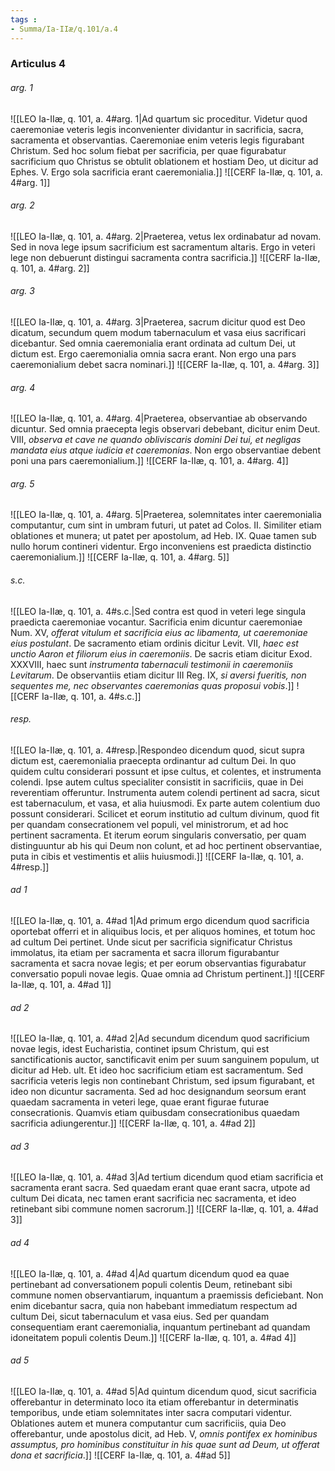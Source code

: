 ```yaml
---
tags : 
- Summa/Ia-IIæ/q.101/a.4
---
```


### Articulus 4

###### arg. 1
![[LEO Ia-IIæ, q. 101, a. 4#arg. 1|Ad quartum sic proceditur. Videtur quod caeremoniae veteris legis inconvenienter dividantur in sacrificia, sacra, sacramenta et observantias. Caeremoniae enim veteris legis figurabant Christum. Sed hoc solum fiebat per sacrificia, per quae figurabatur sacrificium quo Christus se obtulit oblationem et hostiam Deo, ut dicitur ad Ephes. V. Ergo sola sacrificia erant caeremonialia.]]
![[CERF Ia-IIæ, q. 101, a. 4#arg. 1]]

###### arg. 2
![[LEO Ia-IIæ, q. 101, a. 4#arg. 2|Praeterea, vetus lex ordinabatur ad novam. Sed in nova lege ipsum sacrificium est sacramentum altaris. Ergo in veteri lege non debuerunt distingui sacramenta contra sacrificia.]]
![[CERF Ia-IIæ, q. 101, a. 4#arg. 2]]

###### arg. 3
![[LEO Ia-IIæ, q. 101, a. 4#arg. 3|Praeterea, sacrum dicitur quod est Deo dicatum, secundum quem modum tabernaculum et vasa eius sacrificari dicebantur. Sed omnia caeremonialia erant ordinata ad cultum Dei, ut dictum est. Ergo caeremonialia omnia sacra erant. Non ergo una pars caeremonialium debet sacra nominari.]]
![[CERF Ia-IIæ, q. 101, a. 4#arg. 3]]

###### arg. 4
![[LEO Ia-IIæ, q. 101, a. 4#arg. 4|Praeterea, observantiae ab observando dicuntur. Sed omnia praecepta legis observari debebant, dicitur enim Deut. VIII, *observa et cave ne quando obliviscaris domini Dei tui, et negligas mandata eius atque iudicia et caeremonias*. Non ergo observantiae debent poni una pars caeremonialium.]]
![[CERF Ia-IIæ, q. 101, a. 4#arg. 4]]

###### arg. 5
![[LEO Ia-IIæ, q. 101, a. 4#arg. 5|Praeterea, solemnitates inter caeremonialia computantur, cum sint in umbram futuri, ut patet ad Colos. II. Similiter etiam oblationes et munera; ut patet per apostolum, ad Heb. IX. Quae tamen sub nullo horum contineri videntur. Ergo inconveniens est praedicta distinctio caeremonialium.]]
![[CERF Ia-IIæ, q. 101, a. 4#arg. 5]]

###### s.c.
![[LEO Ia-IIæ, q. 101, a. 4#s.c.|Sed contra est quod in veteri lege singula praedicta caeremoniae vocantur. Sacrificia enim dicuntur caeremoniae Num. XV, *offerat vitulum et sacrificia eius ac libamenta, ut caeremoniae eius postulant*. De sacramento etiam ordinis dicitur Levit. VII, *haec est unctio Aaron et filiorum eius in caeremoniis*. De sacris etiam dicitur Exod. XXXVIII, haec sunt *instrumenta tabernaculi testimonii in caeremoniis Levitarum*. De observantiis etiam dicitur III Reg. IX, *si aversi fueritis, non sequentes me, nec observantes caeremonias quas proposui vobis*.]]
![[CERF Ia-IIæ, q. 101, a. 4#s.c.]]

###### resp.
![[LEO Ia-IIæ, q. 101, a. 4#resp.|Respondeo dicendum quod, sicut supra dictum est, caeremonialia praecepta ordinantur ad cultum Dei. In quo quidem cultu considerari possunt et ipse cultus, et colentes, et instrumenta colendi. Ipse autem cultus specialiter consistit in sacrificiis, quae in Dei reverentiam offeruntur. Instrumenta autem colendi pertinent ad sacra, sicut est tabernaculum, et vasa, et alia huiusmodi. Ex parte autem colentium duo possunt considerari. Scilicet et eorum institutio ad cultum divinum, quod fit per quandam consecrationem vel populi, vel ministrorum, et ad hoc pertinent sacramenta. Et iterum eorum singularis conversatio, per quam distinguuntur ab his qui Deum non colunt, et ad hoc pertinent observantiae, puta in cibis et vestimentis et aliis huiusmodi.]]
![[CERF Ia-IIæ, q. 101, a. 4#resp.]]

###### ad 1
![[LEO Ia-IIæ, q. 101, a. 4#ad 1|Ad primum ergo dicendum quod sacrificia oportebat offerri et in aliquibus locis, et per aliquos homines, et totum hoc ad cultum Dei pertinet. Unde sicut per sacrificia significatur Christus immolatus, ita etiam per sacramenta et sacra illorum figurabantur sacramenta et sacra novae legis; et per eorum observantias figurabatur conversatio populi novae legis. Quae omnia ad Christum pertinent.]]
![[CERF Ia-IIæ, q. 101, a. 4#ad 1]]

###### ad 2
![[LEO Ia-IIæ, q. 101, a. 4#ad 2|Ad secundum dicendum quod sacrificium novae legis, idest Eucharistia, continet ipsum Christum, qui est sanctificationis auctor, sanctificavit enim per suum sanguinem populum, ut dicitur ad Heb. ult. Et ideo hoc sacrificium etiam est sacramentum. Sed sacrificia veteris legis non continebant Christum, sed ipsum figurabant, et ideo non dicuntur sacramenta. Sed ad hoc designandum seorsum erant quaedam sacramenta in veteri lege, quae erant figurae futurae consecrationis. Quamvis etiam quibusdam consecrationibus quaedam sacrificia adiungerentur.]]
![[CERF Ia-IIæ, q. 101, a. 4#ad 2]]

###### ad 3
![[LEO Ia-IIæ, q. 101, a. 4#ad 3|Ad tertium dicendum quod etiam sacrificia et sacramenta erant sacra. Sed quaedam erant quae erant sacra, utpote ad cultum Dei dicata, nec tamen erant sacrificia nec sacramenta, et ideo retinebant sibi commune nomen sacrorum.]]
![[CERF Ia-IIæ, q. 101, a. 4#ad 3]]

###### ad 4
![[LEO Ia-IIæ, q. 101, a. 4#ad 4|Ad quartum dicendum quod ea quae pertinebant ad conversationem populi colentis Deum, retinebant sibi commune nomen observantiarum, inquantum a praemissis deficiebant. Non enim dicebantur sacra, quia non habebant immediatum respectum ad cultum Dei, sicut tabernaculum et vasa eius. Sed per quandam consequentiam erant caeremonialia, inquantum pertinebant ad quandam idoneitatem populi colentis Deum.]]
![[CERF Ia-IIæ, q. 101, a. 4#ad 4]]

###### ad 5
![[LEO Ia-IIæ, q. 101, a. 4#ad 5|Ad quintum dicendum quod, sicut sacrificia offerebantur in determinato loco ita etiam offerebantur in determinatis temporibus, unde etiam solemnitates inter sacra computari videntur. Oblationes autem et munera computantur cum sacrificiis, quia Deo offerebantur, unde apostolus dicit, ad Heb. V, *omnis pontifex ex hominibus assumptus, pro hominibus constituitur in his quae sunt ad Deum, ut offerat dona et sacrificia*.]]
![[CERF Ia-IIæ, q. 101, a. 4#ad 5]]

